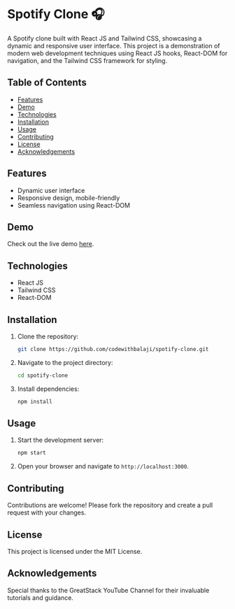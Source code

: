 # Spotify Clone 🎧

A Spotify clone built with React JS and Tailwind CSS, showcasing a dynamic and responsive user interface. This project is a demonstration of modern web development techniques using React JS hooks, React-DOM for navigation, and the Tailwind CSS framework for styling.

## Table of Contents

- [Features](#features)
- [Demo](#demo)
- [Technologies](#technologies)
- [Installation](#installation)
- [Usage](#usage)
- [Contributing](#contributing)
- [License](#license)
- [Acknowledgements](#acknowledgements)

## Features

- Dynamic user interface
- Responsive design, mobile-friendly
- Seamless navigation using React-DOM

## Demo

Check out the live demo [here](http://spotify-codewithbalaji.vercel.app).

## Technologies

- React JS
- Tailwind CSS
- React-DOM

## Installation

1. Clone the repository:
    ```sh
    git clone https://github.com/codewithbalaji/spotify-clone.git
    ```
2. Navigate to the project directory:
    ```sh
    cd spotify-clone
    ```
3. Install dependencies:
    ```sh
    npm install
    ```

## Usage

1. Start the development server:
    ```sh
    npm start
    ```
2. Open your browser and navigate to `http://localhost:3000`.

## Contributing

Contributions are welcome! Please fork the repository and create a pull request with your changes.

## License

This project is licensed under the MIT License.

## Acknowledgements

Special thanks to the GreatStack YouTube Channel for their invaluable tutorials and guidance.

